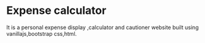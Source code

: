 # Expense calculator

It is a personal expense display ,calculator and cautioner website built using vanillajs,bootstrap css,html.

